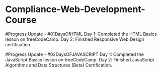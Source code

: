 # Compliance-Web-Development-Course

#Progress Update - #01DaysOfHTML
Day 1: Completed the HTML Basics lesson on freeCodeCamp.
Day 2: Finished Responsive Web Design certification.

#Progress Update - #02DaysOFJAVASCRIPT
Day 1: Completed the JavaScript Basics lesson on freeCodeCamp.
Day 2: Finished JavaScript Algorithms and Data Structures (Beta) Certification.
